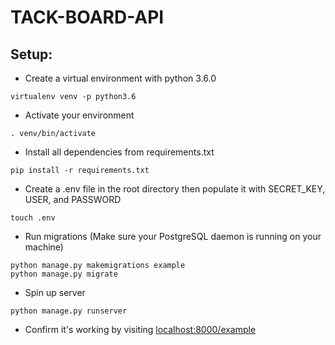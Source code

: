 # TACK-BOARD-API
## Setup:
* Create a virtual environment with python 3.6.0
```shell
virtualenv venv -p python3.6
``` 
* Activate your environment
```shell
. venv/bin/activate
``` 
* Install all dependencies from requirements.txt
```shell
pip install -r requirements.txt
``` 
* Create a .env file in the root directory then populate it with SECRET_KEY, USER, and PASSWORD
```shell
touch .env
```
* Run migrations (Make sure your PostgreSQL daemon is running on your machine)
```shell
python manage.py makemigrations example
python manage.py migrate
```
* Spin up server
```shell
python manage.py runserver
```
* Confirm it's working by visiting [localhost:8000/example](localhost:8000/example)

